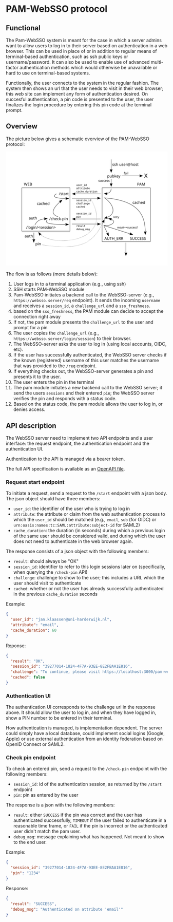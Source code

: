 # PAM-WebSSO protocol

## Functional

The Pam-WebSSO system is meant for the case in which a server admins want to allow users to log in to their server based on authentication in a web browser.  This can be used in place of or in addition to regular means of terminal-based authentication, such as ssh public keys or username/password.  It can also be used to enable use of advanced multi-factor authentication methods which would otherwise be unavailable or hard to use on terminal-based systems.

Functionally, the user connects to the system in the regular fashion.  The system then shows an url that the user needs to visit in their web browser; this web site can implement any form of authentication desired.  On succesful authentication, a pin code is presented to the user, the user finalizes the login procedure by entering this pin code at the terminal prompt.

## Overview
The picture below gives a schematic overview of the PAM-WebSSO protocol:

![Flow overview](flow.svg "Technical design")

The flow is as follows (more details below):
1. User logs in to a terminal application (e.g., using ssh)
1. SSH starts PAM-WebSSO module
1. Pam-WebSSO initiates a backend call to the WebSSO-server (e.g., `https://websso.server/req` endpoint).  It sends the incoming `username` and receives a `session_id`, a `challenge_url` and a `sso_freshness`.
1. based on the `sso_freshness`, the PAM module can decide to accept the connection right away
1. If not, the pam module presents the `challenge_url` to the user and prompt for a pin
1. The user copies the `challenge_url` (e.g., `https://websso.server/login/session`) to their browser.
1. The WebSSO-server asks the user to log in (using local accounts, OIDC, etc).
1. If the user has successfully authenticated, the WebSSO server checks if the known (registered) username of this user matches the username that was provided to the `/req` endpoint.
1. If everything checks out, the WebSSO-server generates a pin and presents it to the user.
1. The user enters the pin in the terminal
1. The pam module initiates a new backend call to the WebSSO server; it send the users `sessions` and their entered `pin`; the WebSSO server verifies the pin and responds with a status code.
1. Based on the status code, the pam module allows the user to log in, or denies access.

## API description
The WebSSO server need to implement two API endpoints and a user interface: the request endpoint, the authentication endpoint and the authentication UI.

Authentication to the API is managed via a bearer token.

The full API specification is available as an [OpenAPI file](websso-api.yml).

### Request start endpoint
To initiate a request, send a request to the `/start` endpoint with a json body.  The json object should have three members:
  - `user_id`: the identifier of the user who is trying to log in
  - `attribute`: the attribute or claim from the web authentication process to which the `user_id` should be matched (e.g., `email`, `sub` (for OIDC) or `urn:oasis:names:tc:SAML:attribute:subject-id` for SAML2)
  - `cache_duration`: the duration (in seconds) during which a previous login of the same user should be considered valid, and during which the user does not need to authenticate in the web browser again.

The response consists of a json object with the following members:
  - `result`: should always be "OK"
  - `session_id`: identifier to refer to this login sessions later on (specifically, when querying the `/check-pin` API)
  - `challenge`: challenge to show to the user; this includes a URL which the user should visit to authenticate
  - `cached`: whether or not the user has already successfully authenticated in the previous `cache_duration` seconds

Example:
```json
{
  "user_id": "jan.klaassen@uni-harderwijk.nl",
  "attribute": "email",
  "cache_duration": 60
}
```
Reponse:
```json
{
  "result": "OK",
  "session_id": "39277014-1824-4F7A-93EE-8E2FBAA1E816",
  "challenge": "To continue, please visit https://localhost:3000/pam-websso/login/39277014-1824-4F7A-93EE-8E2FBAA1E816 and enter pin below",
  "cached": false
}
```

### Authentication UI
The authentication UI corresponds to the challenge url in the response above.
It should allow the user to log in, and when they have logged in, show a PIN number to be entered in their terminal.

How authentication is managed, is implementation dependent.  The server could simply have a local database, could implement social logins (Google, Apple) or use external authentication from an identity federation based on OpenID Connect or SAML2.

### Check pin endpoint
To check an entered pin, send a request to the `/check-pin` endpoint with the following members:
  - `session_id`: id of the authentication session, as returned by the `/start` endpoint
  - `pin`: pin as entered by the user

The response is a json with the following members:
  - `result`: either `SUCCESS` if the pin was correct and the user has authenticated successfully, `TIMEOUT` if the user failed to authenticate in a reasonable time frame, or `FAIL` if the pin is incorrect or the authenticated user didn't match the pam user.
  - `debug_msg`: message explaining what has happened.  Not meant to show to the end user.

Example:
```json
{
  "session_id": "39277014-1824-4F7A-93EE-8E2FBAA1E816",
  "pin": "1234"
}
```

Response:
```json
{
  "result": "SUCCESS",
  "debug_msg": "Authenticated on attribute 'email'"
}
```
